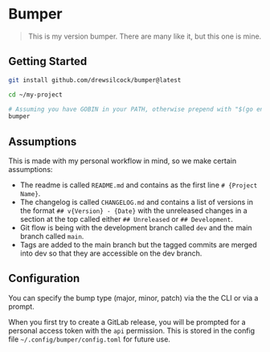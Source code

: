 # Bumper

> This is my version bumper. There are many like it, but this one is mine. 

## Getting Started

```bash
git install github.com/drewsilcock/bumper@latest

cd ~/my-project

# Assuming you have GOBIN in your PATH, otherwise prepend with "$(go env GOPATH)/bin/"
bumper
```

## Assumptions

This is made with my personal workflow in mind, so we make certain assumptions:

- The readme is called `README.md` and contains as the first line `# {Project Name}`.
- The changelog is called `CHANGELOG.md` and contains a list of versions in the format `## v{Version} - {Date}` with the unreleased changes in a section at the top called either `## Unreleased` or `## Development`.
- Git flow is being with the development branch called `dev` and the main branch called `main`.
- Tags are added to the main branch but the tagged commits are merged into dev so that they are accessible on the dev branch.

## Configuration

You can specify the bump type (major, minor, patch) via the the CLI or via a prompt.

When you first try to create a GitLab release, you will be prompted for a personal access token with the `api` permission. This is stored in the config file `~/.config/bumper/config.toml` for future use.